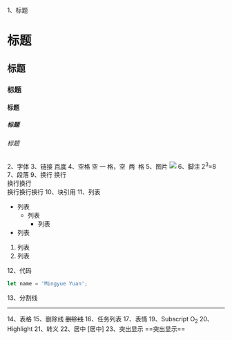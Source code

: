 1、标题
# 标题
## 标题
### 标题
#### 标题
##### 标题
###### 标题
2、字体
3、链接
[百度](http://www.baidu.com)
4、空格
空&nbsp;一&nbsp;格，空&nbsp;&nbsp;两&nbsp;&nbsp;格
5、图片
![](https://avatars.githubusercontent.com/u/98733167?s=400&u=7ab438b9372fcb4f983471b7fc7bac13fea99a31&v=4)
6、脚注
2<sup>3</sup>=8
7、段落
9、换行
换行  
换行换行  
换行换行换行
10、块引用
11、列表
- 列表
    - 列表
        - 列表
- 列表
1. 列表
2. 列表

12、代码
```js
let name = 'Mingyue Yuan';
```
13、分割线

-----------------------------------

14、表格
15、删除线
~~删除线~~
16、任务列表
17、表情
19、Subscript
O<sub>2</sub>
20、Highlight
21、转义
22、居中
\[居中\]
23、突出显示
==突出显示==